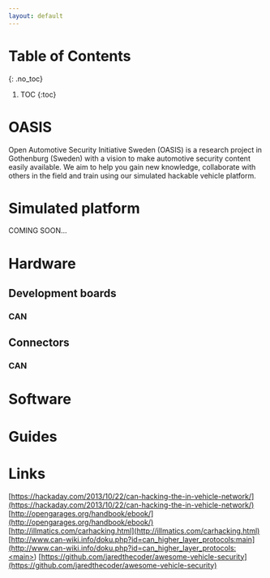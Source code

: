 ```yaml
---
layout: default
---
```


# Table of Contents
{: .no_toc}
1. TOC
{:toc}

# OASIS
Open Automotive Security Initiative Sweden (OASIS) is a research project in Gothenburg (Sweden) with a vision to make automotive security content easily available. We aim to help you gain new knowledge, collaborate with others in the field and train using our simulated hackable vehicle platform. 

# Simulated platform
COMING SOON...

# Hardware
## Development boards
### CAN
## Connectors
### CAN

# Software

# Guides

# Links
[https://hackaday.com/2013/10/22/can-hacking-the-in-vehicle-network/](https://hackaday.com/2013/10/22/can-hacking-the-in-vehicle-network/)
[http://opengarages.org/handbook/ebook/](http://opengarages.org/handbook/ebook/)
[http://illmatics.com/carhacking.html](http://illmatics.com/carhacking.html)
[http://www.can-wiki.info/doku.php?id=can_higher_layer_protocols:main](http://www.can-wiki.info/doku.php?id=can_higher_layer_protocols:<main></main>)
[https://github.com/jaredthecoder/awesome-vehicle-security](https://github.com/jaredthecoder/awesome-vehicle-security)

